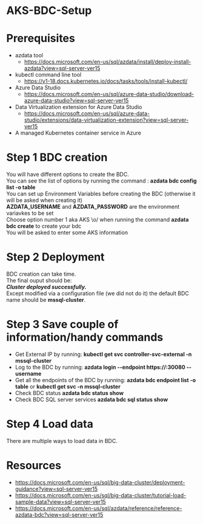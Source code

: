 # AKS-BDC-Setup

# Prerequisites
* azdata tool
  * https://docs.microsoft.com/en-us/sql/azdata/install/deploy-install-azdata?view=sql-server-ver15
* kubectl command line tool
  * https://v1-18.docs.kubernetes.io/docs/tasks/tools/install-kubectl/
* Azure Data Studio
  * https://docs.microsoft.com/en-us/sql/azure-data-studio/download-azure-data-studio?view=sql-server-ver15
* Data Virtualization extension for Azure Data Studio
  * https://docs.microsoft.com/en-us/sql/azure-data-studio/extensions/data-virtualization-extension?view=sql-server-ver15
* A managed Kubernetes container service in Azure

# Step 1 BDC creation

You will have different options to create the BDC.
<br> You can see the list of options by running the command : **azdata bdc config list -o table**
<br> You can set up Environment Variables before creating the BDC (otherwise it will be asked when creating it)
<br> **AZDATA_USERNAME** and **AZDATA_PASSWORD** are the environment variavkes to be set
<br> Choose option number 1 aka AKS \o/ when running the command **azdata bdc create** to create your bdc
<br> You will be asked to enter some AKS information

# Step 2 Deployment
BDC creation can take time.
<br> The final ouput should be:
<br>_**Cluster deployed successfully.**_
<br> Except modified via a configuration file (we did not do it) the default BDC name should be **mssql-cluster**.

# Step 3 Save couple of information/handy commands
* Get External IP by running: **kubectl get svc controller-svc-external -n mssql-cluster**
* Log to the BDC by running: **azdata login --endpoint https://<ip-address-of-controller-svc-external>:30080 --username <user-name>**
* Get all the endpoints of the BDC by running: **azdata bdc endpoint list -o table** or **kubectl get svc -n mssql-cluster**
* Check BDC status **azdata bdc status show**
* Check BDC SQL server services **azdata bdc sql status show**
 
# Step 4 Load data
 There are multiple ways to load data in BDC.
 
 
# Resources
* https://docs.microsoft.com/en-us/sql/big-data-cluster/deployment-guidance?view=sql-server-ver15
* https://docs.microsoft.com/en-us/sql/big-data-cluster/tutorial-load-sample-data?view=sql-server-ver15
* https://docs.microsoft.com/en-us/sql/azdata/reference/reference-azdata-bdc?view=sql-server-ver15
 
